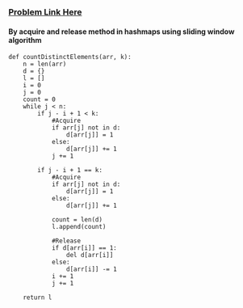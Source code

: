 ### [Problem Link Here](https://www.codingninjas.com/codestudio/guided-paths/data-structures-algorithms/content/118509/offering/1376578?leftPanelTab=1)


#### By acquire and release method in hashmaps using sliding window algorithm 
```
def countDistinctElements(arr, k):
    n = len(arr)
    d = {}
    l = []
    i = 0
    j = 0
    count = 0
    while j < n:
        if j - i + 1 < k:  
            #Acquire
            if arr[j] not in d:
                d[arr[j]] = 1
            else:
                d[arr[j]] += 1
            j += 1
            
        if j - i + 1 == k:
            #Acquire
            if arr[j] not in d: 
                d[arr[j]] = 1
            else:
                d[arr[j]] += 1

            count = len(d)
            l.append(count) 
            
            #Release
            if d[arr[i]] == 1: 
                del d[arr[i]]
            else:
                d[arr[i]] -= 1
            i += 1
            j += 1

    return l 
```
